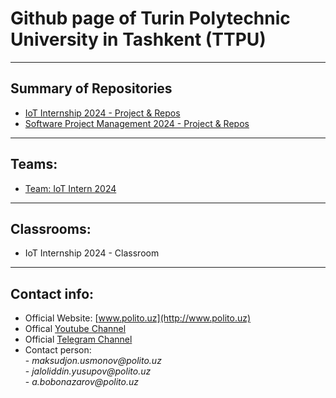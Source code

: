 # Github page of Turin Polytechnic University in Tashkent (TTPU)

---------------------------------------------------------------------------------------
## Summary of Repositories

- [IoT Internship 2024 - Project & Repos](https://github.com/ttpu/IoTintern2024_PROJECTS)
- [Software Project Management 2024 - Project & Repos](https://github.com/ttpu/spm2024_final_projects)

---------------------------------------------------------------------------------------
## Teams:

- [Team: IoT Intern 2024](https://github.com/orgs/ttpu/teams/iot-intern-2024/repositories)
---------------------------------------------------------------------------------------
## Classrooms:

- IoT Internship 2024 - Classroom

---------------------------------------------------------------------------------------
## Contact info:
- Official Website: [www.polito.uz](http://www.polito.uz)
- Offical [Youtube Channel](https://www.youtube.com/@TurinPolytechnicUniversity)
- Official [Telegram Channel](https://t.me/polito_uz)
- Contact person:\
              - _maksudjon.usmonov@polito.uz_\
              - _jaloliddin.yusupov@polito.uz_\
              - _a.bobonazarov@polito.uz_
